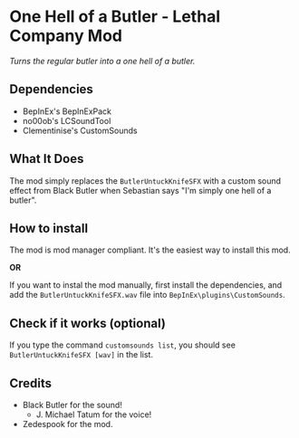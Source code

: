 # One Hell of a Butler - Lethal Company Mod

_Turns the regular butler into a one hell of a butler._

## Dependencies

- BepInEx's BepInExPack
- no00ob's LCSoundTool
- Clementinise's CustomSounds

## What It Does

The mod simply replaces the `ButlerUntuckKnifeSFX` with a custom sound effect from Black Butler when Sebastian says "I'm simply one hell of a butler".

## How to install

The mod is mod manager compliant. It's the easiest way to install this mod.

**OR**

If you want to instal the mod manually, first install the dependencies, and add the `ButlerUntuckKnifeSFX.wav` file into `BepInEx\plugins\CustomSounds`.

## Check if it works (optional)

If you type the command `customsounds list`, you should see `ButlerUntuckKnifeSFX [wav]` in the list.

## Credits

- Black Butler for the sound!
  - J. Michael Tatum for the voice!
- Zedespook for the mod.
